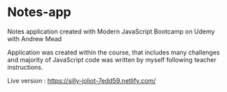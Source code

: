 # Notes-app

Notes application created with Modern JavaScript Bootcamp on Udemy with Andrew Mead

Application was created within the course, that includes many challenges and majority of JavaScript code was written by myself following teacher instructions.

Live version : https://silly-joliot-7edd59.netlify.com/
